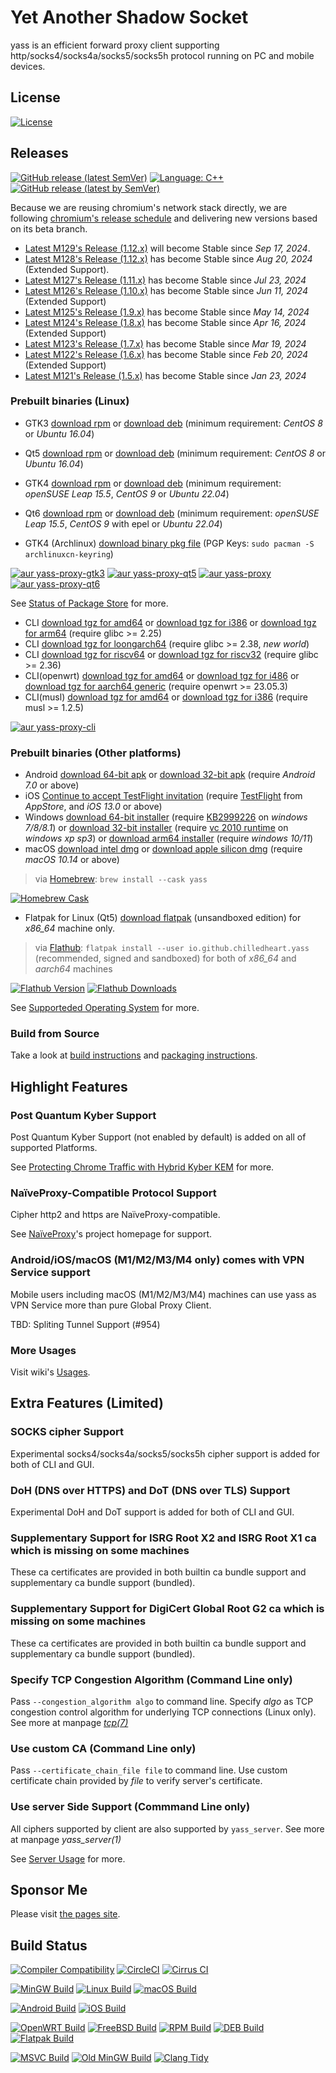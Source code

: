 # Yet Another Shadow Socket

yass is an efficient forward proxy client supporting http/socks4/socks4a/socks5/socks5h protocol running on PC and mobile devices.

## License
[![License](https://img.shields.io/github/license/Chilledheart/yass)][license-link]

## Releases

[![GitHub release (latest SemVer)](https://img.shields.io/github/v/release/Chilledheart/yass)](https://github.com/Chilledheart/yass/releases)
[![Language: C++](https://img.shields.io/github/languages/top/Chilledheart/yass.svg)](https://github.com/Chilledheart/yass/search?l=cpp)
[![GitHub release (latest by SemVer)](https://img.shields.io/github/downloads/Chilledheart/yass/latest/total)](https://github.com/Chilledheart/yass/releases/latest)

Because we are reusing chromium's network stack directly,
we are following [chromium's release schedule](https://chromiumdash.appspot.com/schedule) and delivering new versions based on its beta branch.

- [Latest M129's Release (1.12.x)](https://github.com/Chilledheart/yass/releases/tag/1.13.0) will become Stable since _Sep 17, 2024_.
- [Latest M128's Release (1.12.x)](https://github.com/Chilledheart/yass/releases/tag/1.12.3) has become Stable since _Aug 20, 2024_ (Extended Support).
- [Latest M127's Release (1.11.x)](https://github.com/Chilledheart/yass/releases/tag/1.11.5) has become Stable since _Jul 23, 2024_
- [Latest M126's Release (1.10.x)](https://github.com/Chilledheart/yass/releases/tag/1.10.7) has become Stable since _Jun 11, 2024_ (Extended Support)
- [Latest M125's Release (1.9.x)](https://github.com/Chilledheart/yass/releases/tag/1.9.7) has become Stable since _May 14, 2024_
- [Latest M124's Release (1.8.x)](https://github.com/Chilledheart/yass/releases/tag/1.8.7) has become Stable since _Apr 16, 2024_ (Extended Support)
- [Latest M123's Release (1.7.x)](https://github.com/Chilledheart/yass/releases/tag/1.7.7) has become Stable since _Mar 19, 2024_
- [Latest M122's Release (1.6.x)](https://github.com/Chilledheart/yass/releases/tag/1.6.5) has become Stable since _Feb 20, 2024_ (Extended Support)
- [Latest M121's Release (1.5.x)](https://github.com/Chilledheart/yass/releases/tag/1.5.24) has become Stable since _Jan 23, 2024_

### Prebuilt binaries (Linux)
- GTK3 [download rpm][gtk3_rpm_url] or [download deb][gtk3_deb_url] (minimum requirement: _CentOS 8_ or _Ubuntu 16.04_)
- Qt5 [download rpm][qt5_rpm_url] or [download deb][qt5_deb_url] (minimum requirement: _CentOS 8_ or _Ubuntu 16.04_)
- GTK4 [download rpm][gtk4_rpm_url] or [download deb][gtk4_deb_url] (minimum requirement: _openSUSE Leap 15.5_, _CentOS 9_ or _Ubuntu 22.04_)
- Qt6 [download rpm][qt6_rpm_url] or [download deb][qt6_deb_url] (minimum requirement: _openSUSE Leap 15.5_, _CentOS 9_ with epel or _Ubuntu 22.04_)

- GTK4 (Archlinux) [download binary pkg file][gtk4_arch_url] (PGP Keys: `sudo pacman -S archlinuxcn-keyring`)

[![aur yass-proxy-gtk3](https://img.shields.io/aur/version/yass-proxy-gtk3)](https://aur.archlinux.org/packages/yass-proxy-gtk3)
[![aur yass-proxy-qt5](https://img.shields.io/aur/version/yass-proxy-qt5)](https://aur.archlinux.org/packages/yass-proxy-qt5)
[![aur yass-proxy](https://img.shields.io/aur/version/yass-proxy)](https://aur.archlinux.org/packages/yass-proxy)
[![aur yass-proxy-qt6](https://img.shields.io/aur/version/yass-proxy-qt6)](https://aur.archlinux.org/packages/yass-proxy-qt6)

See [Status of Package Store](https://github.com/Chilledheart/yass/wiki/Status-of-Package-Store) for more.

- CLI [download tgz for amd64][cli_tgz_amd64_url] or [download tgz for i386][cli_tgz_i386_url] or [download tgz for arm64][cli_tgz_arm64_url] (require glibc >= 2.25)
- CLI [download tgz for loongarch64][cli_tgz_loongarch64_url] (require glibc >= 2.38, _new world_)
- CLI [download tgz for riscv64][cli_tgz_riscv64_url] or [download tgz for riscv32][cli_tgz_riscv32_url] (require glibc >= 2.36)
- CLI(openwrt) [download tgz for amd64][cli_openwrt_amd64_url] or [download tgz for i486][cli_openwrt_i486_url] or [download tgz for aarch64 generic][cli_openwrt_aarch64_url] (require openwrt >= 23.05.3)
- CLI(musl) [download tgz for amd64][cli_musl_amd64_url] or [download tgz for i386][cli_musl_i386_url] (require musl >= 1.2.5)

[![aur yass-proxy-cli](https://img.shields.io/aur/version/yass-proxy-cli)](https://aur.archlinux.org/packages/yass-proxy-cli)

### Prebuilt binaries (Other platforms)
- Android [download 64-bit apk][android_64_apk_url] or [download 32-bit apk][android_32_apk_url] (require _Android 7.0_ or above)
- iOS [Continue to accept TestFlight invitation][ios_testflight_invitation] (require [TestFlight][ios_testflight_appstore_url] from _AppStore_, and _iOS 13.0_ or above)
- Windows [download 64-bit installer][windows_64_installer_url] (require [KB2999226] on _windows 7/8/8.1_) or [download 32-bit installer][windows_32_installer_url] (require [vc 2010 runtime][vs2010_x86] on _windows xp sp3_) or [download arm64 installer][windows_arm64_installer_url] (require _windows 10/11_)
- macOS [download intel dmg][macos_intel_dmg_url] or [download apple silicon dmg][macos_arm_dmg_url] (require _macOS 10.14_ or above)
> via [Homebrew](https://brew.sh): `brew install --cask yass`

[![Homebrew Cask](https://img.shields.io/homebrew/cask/v/yass)](https://formulae.brew.sh/cask/yass)

- Flatpak for Linux (Qt5) [download flatpak][qt5_flatpak_x86_64_url] (unsandboxed edition) for _x86_64_ machine only.

> via [Flathub][flathub_url]: `flatpak install --user io.github.chilledheart.yass` (recommended, signed and sandboxed) for both of _x86_64_ and _aarch64_ machines

[![Flathub Version](https://img.shields.io/flathub/v/io.github.chilledheart.yass)][flathub_url]
[![Flathub Downloads](https://img.shields.io/flathub/downloads/io.github.chilledheart.yass)][flathub_url]

See [Supporteded Operating System](https://github.com/Chilledheart/yass/wiki/Supported-Operating-System) for more.

### Build from Source
Take a look at [build instructions](BUILDING.md) and [packaging instructions](PACKAGING.md).

## Highlight Features

### Post Quantum Kyber Support
Post Quantum Kyber Support (not enabled by default) is added on all of supported Platforms.

See [Protecting Chrome Traffic with Hybrid Kyber KEM](https://blog.chromium.org/2023/08/protecting-chrome-traffic-with-hybrid.html) for more.

### NaïveProxy-Compatible Protocol Support
Cipher http2 and https are NaïveProxy-compatible.

See [NaïveProxy](https://github.com/klzgrad/naiveproxy)'s project homepage for support.

### Android/iOS/macOS (M1/M2/M3/M4 only) comes with VPN Service support
Mobile users including macOS (M1/M2/M3/M4) machines can use yass as VPN Service more than pure Global Proxy Client.

TBD: Spliting Tunnel Support (#954)

### More Usages
Visit wiki's [Usages](https://github.com/Chilledheart/yass/wiki/Usage).

## Extra Features (Limited)

### SOCKS cipher Support
Experimental socks4/socks4a/socks5/socks5h cipher support is added for both of CLI and GUI.

### DoH (DNS over HTTPS) and DoT (DNS over TLS) Support
Experimental DoH and DoT support is added for both of CLI and GUI.

### Supplementary Support for ISRG Root X2 and ISRG Root X1 ca which is missing on some machines
These ca certificates are provided in both builtin ca bundle support and supplementary ca bundle support (bundled).

### Supplementary Support for DigiCert Global Root G2 ca which is missing on some machines
These ca certificates are provided in both builtin ca bundle support and supplementary ca bundle support (bundled).

### Specify TCP Congestion Algorithm (Command Line only)
Pass `--congestion_algorithm algo` to command line.
Specify _algo_ as TCP congestion control algorithm for underlying TCP connections (Linux only).
See more at manpage [_tcp(7)_](https://linux.die.net/man/7/tcp)

### Use custom CA (Command Line only)
Pass `--certificate_chain_file file` to command line.
Use custom certificate chain provided by _file_ to verify server's certificate.

### Use server Side Support (Commmand Line only)
All ciphers supported by client are also supported by `yass_server`.
See more at manpage _yass_server(1)_

See [Server Usage](https://github.com/Chilledheart/yass/wiki/Usage:-server-setup) for more.

## Sponsor Me
Please visit [the pages site](https://letshack.info).

## Build Status

[![Compiler Compatibility](https://github.com/Chilledheart/yass/actions/workflows/compiler.yml/badge.svg)](https://github.com/Chilledheart/yass/actions/workflows/compiler.yml)
[![CircleCI](https://img.shields.io/circleci/build/github/Chilledheart/yass/develop?logo=circleci&&label=Sanitizers%20and%20Ubuntu%20arm)](https://circleci.com/gh/Chilledheart/yass/?branch=develop)
[![Cirrus CI](https://img.shields.io/cirrus/github/Chilledheart/yass/develop?logo=cirrusci&&label=FreeBSD%20and%20macOS)](https://cirrus-ci.com/github/Chilledheart/yass/develop)

[![MinGW Build](https://github.com/Chilledheart/yass/actions/workflows/releases-mingw-new.yml/badge.svg)](https://github.com/Chilledheart/yass/actions/workflows/releases-mingw-new.yml)
[![Linux Build](https://github.com/Chilledheart/yass/actions/workflows/releases-linux-binary.yml/badge.svg)](https://github.com/Chilledheart/yass/actions/workflows/releases-linux-binary.yml)
[![macOS Build](https://github.com/Chilledheart/yass/actions/workflows/releases-macos.yml/badge.svg)](https://github.com/Chilledheart/yass/actions/workflows/releases-macos.yml)

[![Android Build](https://github.com/Chilledheart/yass/actions/workflows/releases-android-binary.yml/badge.svg)](https://github.com/Chilledheart/yass/actions/workflows/releases-android-binary.yml)
[![iOS Build](https://github.com/Chilledheart/yass/actions/workflows/releases-ios.yml/badge.svg)](https://github.com/Chilledheart/yass/actions/workflows/releases-ios.yml)

[![OpenWRT Build](https://github.com/Chilledheart/yass/actions/workflows/releases-openwrt-binary.yml/badge.svg)](https://github.com/Chilledheart/yass/actions/workflows/releases-openwrt-binary.yml)
[![FreeBSD Build](https://github.com/Chilledheart/yass/actions/workflows/releases-freebsd-binary.yml/badge.svg)](https://github.com/Chilledheart/yass/actions/workflows/releases-freebsd-binary.yml)
[![RPM Build](https://github.com/Chilledheart/yass/actions/workflows/releases-rpm.yml/badge.svg)](https://github.com/Chilledheart/yass/actions/workflows/releases-rpm.yml)
[![DEB Build](https://github.com/Chilledheart/yass/actions/workflows/releases-deb.yml/badge.svg)](https://github.com/Chilledheart/yass/actions/workflows/releases-deb.yml)
[![Flatpak Build](https://github.com/Chilledheart/yass/actions/workflows/releases-flatpak.yml/badge.svg)](https://github.com/Chilledheart/yass/actions/workflows/releases-flatpak.yml)

[![MSVC Build](https://github.com/Chilledheart/yass/actions/workflows/releases-windows.yml/badge.svg)](https://github.com/Chilledheart/yass/actions/workflows/releases-windows.yml)
[![Old MinGW Build](https://github.com/Chilledheart/yass/actions/workflows/releases-mingw.yml/badge.svg)](https://github.com/Chilledheart/yass/actions/workflows/releases-mingw.yml)
[![Clang Tidy](https://github.com/Chilledheart/yass/actions/workflows/clang-tidy.yml/badge.svg)](https://github.com/Chilledheart/yass/actions/workflows/clang-tidy.yml)

[license-link]: LICENSE

[gtk3_rpm_url]: https://github.com/Chilledheart/yass/releases/download/1.13.0/yass-gtk3.el8.x86_64.1.13.0.rpm
[gtk3_deb_url]: https://github.com/Chilledheart/yass/releases/download/1.13.0/yass-gtk3-ubuntu-16.04-xenial_amd64.1.13.0.deb
[qt5_rpm_url]: https://github.com/Chilledheart/yass/releases/download/1.13.0/yass-qt5.el8.x86_64.1.13.0.rpm
[qt5_deb_url]: https://github.com/Chilledheart/yass/releases/download/1.13.0/yass-qt5-ubuntu-16.04-xenial_amd64.1.13.0.deb
[gtk4_rpm_url]: https://github.com/Chilledheart/yass/releases/download/1.13.0/yass-gtk4.lp155.x86_64.1.13.0.rpm
[gtk4_deb_url]: https://github.com/Chilledheart/yass/releases/download/1.13.0/yass-gtk4-ubuntu-22.04-jammy_amd64.1.13.0.deb
[qt6_rpm_url]: https://github.com/Chilledheart/yass/releases/download/1.13.0/yass-qt6.lp155.x86_64.1.13.0.rpm
[qt6_deb_url]: https://github.com/Chilledheart/yass/releases/download/1.13.0/yass-qt6-ubuntu-22.04-jammy_amd64.1.13.0.deb

[qt5_flatpak_x86_64_url]: https://github.com/Chilledheart/yass/releases/download/1.13.0/yass-x86_64-1.13.0.flatpak
[flathub_url]: https://flathub.org/apps/io.github.chilledheart.yass
[gtk4_arch_url]: https://repo.archlinuxcn.org/x86_64/yass-proxy-1.13.0-1-x86_64.pkg.tar.zst

[cli_tgz_amd64_url]: https://github.com/Chilledheart/yass/releases/download/1.13.0/yass_cli-linux-release-amd64-1.13.0.tgz
[cli_tgz_i386_url]: https://github.com/Chilledheart/yass/releases/download/1.13.0/yass_cli-linux-release-amd64-1.13.0.tgz
[cli_tgz_arm64_url]: https://github.com/Chilledheart/yass/releases/download/1.13.0/yass_cli-linux-release-arm64-1.13.0.tgz
[cli_tgz_loongarch64_url]: https://github.com/Chilledheart/yass/releases/download/1.13.0/yass_cli-linux-release-loongarch64-1.13.0.tgz
[cli_tgz_riscv64_url]: https://github.com/Chilledheart/yass/releases/download/1.13.0/yass_cli-linux-release-riscv64-1.13.0.tgz
[cli_tgz_riscv32_url]: https://github.com/Chilledheart/yass/releases/download/1.13.0/yass_cli-linux-release-riscv32-1.13.0.tgz

[cli_openwrt_amd64_url]: https://github.com/Chilledheart/yass/releases/download/1.13.0/yass_cli-linux-openwrt-release-x86_64-1.13.0.tgz
[cli_openwrt_i486_url]: https://github.com/Chilledheart/yass/releases/download/1.13.0/yass_cli-linux-openwrt-release-i486-1.13.0.tgz
[cli_openwrt_aarch64_url]: https://github.com/Chilledheart/yass/releases/download/1.13.0/yass_cli-linux-openwrt-release-aarch64-1.13.0.tgz

[cli_musl_amd64_url]: https://github.com/Chilledheart/yass/releases/download/1.13.0/yass_cli-linux-musl-release-amd64-1.13.0.tgz
[cli_musl_i386_url]: https://github.com/Chilledheart/yass/releases/download/1.13.0/yass_cli-linux-musl-release-i386-1.13.0.tgz

[ios_testflight_invitation]: https://testflight.apple.com/join/6AkiEq09
[ios_testflight_appstore_url]: https://apps.apple.com/us/app/testflight/id899247664
[android_64_apk_url]: https://github.com/Chilledheart/yass/releases/download/1.13.0/yass-android-release-arm64-1.13.0.apk
[android_32_apk_url]: https://github.com/Chilledheart/yass/releases/download/1.13.0/yass-android-release-arm-1.13.0.apk
[KB2999226]: https://support.microsoft.com/en-us/topic/update-for-universal-c-runtime-in-windows-c0514201-7fe6-95a3-b0a5-287930f3560c
[vs2010_x86]: https://download.microsoft.com/download/1/6/5/165255E7-1014-4D0A-B094-B6A430A6BFFC/vcredist_x86.exe
[windows_64_installer_url]: https://github.com/Chilledheart/yass/releases/download/1.13.0/yass-mingw-win7-release-x86_64-1.13.0-system-installer.exe
[windows_32_installer_url]: https://github.com/Chilledheart/yass/releases/download/1.13.0/yass-mingw-winxp-release-i686-1.13.0-system-installer.exe
[windows_arm64_installer_url]: https://github.com/Chilledheart/yass/releases/download/1.13.0/yass-mingw-release-aarch64-1.13.0-system-installer.exe
[macos_intel_dmg_url]: https://github.com/Chilledheart/yass/releases/download/1.13.0/yass-macos-release-x64-1.13.0.dmg
[macos_arm_dmg_url]: https://github.com/Chilledheart/yass/releases/download/1.13.0/yass-macos-release-arm64-1.13.0.dmg
